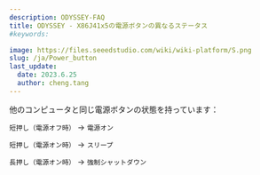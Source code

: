 ```yaml
---
description: ODYSSEY-FAQ
title: ODYSSEY - X86J41x5の電源ボタンの異なるステータス
#keywords:

image: https://files.seeedstudio.com/wiki/wiki-platform/S.png
slug: /ja/Power_button
last_update:
  date: 2023.6.25   
  author: cheng.tang
---
```

他のコンピュータと同じ電源ボタンの状態を持っています：

`短押し（電源オフ時）` -> `電源オン`

`短押し（電源オン時）` -> `スリープ`

`長押し（電源オン時）` -> `強制シャットダウン`